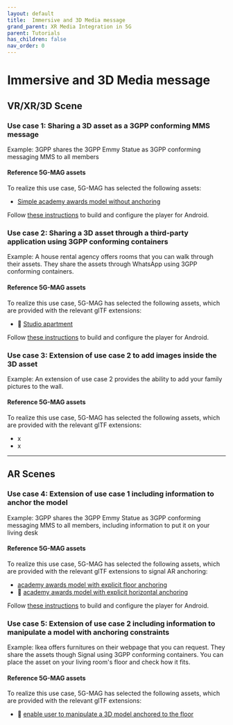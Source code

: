 ```yaml
---
layout: default
title:  Immersive and 3D Media message
grand_parent: XR Media Integration in 5G
parent: Tutorials
has_children: false
nav_order: 0
---
```


# Immersive and 3D Media message

## VR/XR/3D Scene

### Use case 1: Sharing a 3D asset as a 3GPP conforming MMS message
Example: 3GPP shares the 3GPP Emmy Statue as 3GPP conforming messaging MMS to all members

#### Reference 5G-MAG assets

To realize this use case, 5G-MAG has selected the following assets:
* [Simple academy awards model without anchoring](https://github.com/5G-MAG/rt-xr-content/tree/development/awards/awards.gltf)

Follow [these instructions](../usage/xr-player-mobile-xr) to build and configure the player for Android.


### Use case 2: Sharing a 3D asset through a third-party application using 3GPP conforming containers
Example: A house rental agency offers rooms that you can walk through their assets. They share the assets through WhatsApp using 3GPP conforming containers.

#### Reference 5G-MAG assets
To realize this use case, 5G-MAG has selected the following assets, which are provided with the relevant glTF extensions:
* 🚧 [Studio apartment](https://github.com/5G-MAG/rt-xr-content/blob/development/studio_apartment/studio_apartment.gltf)

Follow [these instructions](../usage/xr-player-mobile-xr) to build and configure the player for Android.


### Use case 3: Extension of use case 2 to add images inside the 3D asset
Example: An extension of use case 2 provides the ability to add your family pictures to the wall.

#### Reference 5G-MAG assets
To realize this use case, 5G-MAG has selected the following assets, which are provided with the relevant glTF extensions:
* x
* x


---

## AR Scenes

### Use case 4: Extension of use case 1 including information to anchor the model
Example: 3GPP shares the 3GPP Emmy Statue as 3GPP conforming messaging MMS to all members, including information to put it on your living desk

#### Reference 5G-MAG assets
To realize this use case, 5G-MAG has selected the following assets, which are provided with the relevant glTF extensions to signal AR anchoring:
* [academy awards model with explicit floor anchoring](https://github.com/5G-MAG/rt-xr-content/blob/development/awards/awards_floor_anchoring.gltf)
* 🚧 [academy awards model with explicit horizontal anchoring](https://github.com/5G-MAG/rt-xr-content/blob/development/awards/awards_plane_anchoring.gltf)

Follow [these instructions](../usage/xr-player-mobile-xr) to build and configure the player for Android.


### Use case 5: Extension of use case 2 including information to manipulate a model with anchoring constraints
Example: Ikea offers furnitures on their webpage that you can request. They share the assets though Signal using 3GPP conforming containers. You can place the asset on your living room's floor and check how it fits.

#### Reference 5G-MAG assets
To realize this use case, 5G-MAG has selected the following assets, which are provided with the relevant glTF extensions:
* 🚧 [enable user to manipulate a 3D model anchored to the floor](https://github.com/5G-MAG/rt-xr-unity-player/issues/41)
 
